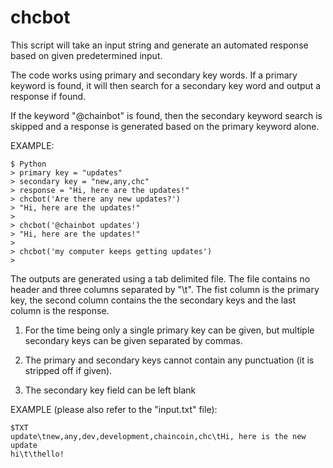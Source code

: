 # chcbot
This script will take an input string and generate an automated response based on
given predetermined input.

The code works using primary and secondary key words. If a primary keyword is found,
it will then search for a secondary key word and output a response if found.

If the keyword "@chainbot" is found, then the secondary keyword search is skipped
and a response is generated based on the primary keyword alone.

EXAMPLE:
```
$ Python
> primary key = "updates"
> secondary key = "new,any,chc"
> response = "Hi, here are the updates!"
> chcbot('Are there any new updates?')
> "Hi, here are the updates!"
>
> chcbot('@chainbot updates')
> "Hi, here are the updates!"
>
> chcbot('my computer keeps getting updates')
>
```

The outputs are generated using a tab delimited file. The file contains no header
and three columns separated by "\t". The fist column is the primary key, the
second column contains the the secondary keys and the last column is the response.

1. For the time being only a single primary key can be given, but multiple secondary
keys can be given separated by commas.

2. The primary and secondary keys cannot contain any punctuation (it is stripped
off if given).

3. The secondary key field can be left blank


EXAMPLE (please also refer to the "input.txt" file):
```
$TXT
update\tnew,any,dev,development,chaincoin,chc\tHi, here is the new update
hi\t\thello!
```
